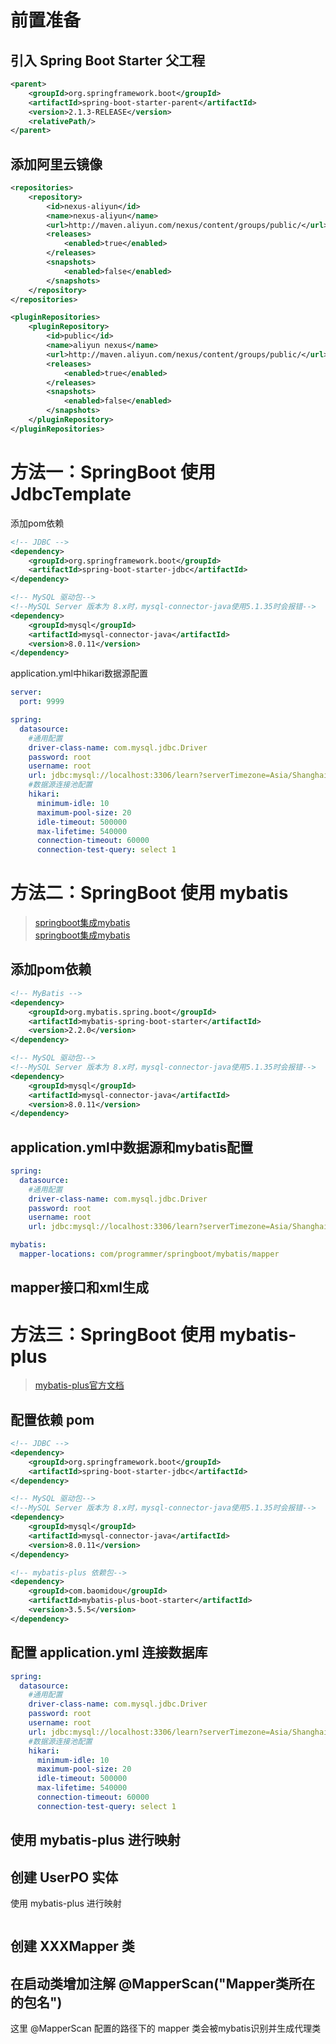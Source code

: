 
# 前置准备

## 引入 Spring Boot Starter 父工程

```xml
<parent>
    <groupId>org.springframework.boot</groupId>
    <artifactId>spring-boot-starter-parent</artifactId>
    <version>2.1.3-RELEASE</version>
    <relativePath/>
</parent>
```

## 添加阿里云镜像

```xml
<repositories>
    <repository>
        <id>nexus-aliyun</id>
        <name>nexus-aliyun</name>
        <url>http://maven.aliyun.com/nexus/content/groups/public/</url>
        <releases>
            <enabled>true</enabled>
        </releases>
        <snapshots>
            <enabled>false</enabled>
        </snapshots>
    </repository>
</repositories>

<pluginRepositories>
    <pluginRepository>
        <id>public</id>
        <name>aliyun nexus</name>
        <url>http://maven.aliyun.com/nexus/content/groups/public/</url>
        <releases>
            <enabled>true</enabled>
        </releases>
        <snapshots>
            <enabled>false</enabled>
        </snapshots>
    </pluginRepository>
</pluginRepositories>
```

# 方法一：SpringBoot 使用 JdbcTemplate

添加pom依赖

```xml
<!-- JDBC -->
<dependency>
    <groupId>org.springframework.boot</groupId>
    <artifactId>spring-boot-starter-jdbc</artifactId>
</dependency>

<!-- MySQL 驱动包-->
<!--MySQL Server 版本为 8.x时，mysql-connector-java使用5.1.35时会报错-->
<dependency>
    <groupId>mysql</groupId>
    <artifactId>mysql-connector-java</artifactId>
    <version>8.0.11</version>
</dependency>
```

application.yml中hikari数据源配置
```yaml
server:
  port: 9999

spring:
  datasource:
    #通用配置
    driver-class-name: com.mysql.jdbc.Driver
    password: root
    username: root
    url: jdbc:mysql://localhost:3306/learn?serverTimezone=Asia/Shanghai&useUnicode=true&charcterEncoding=UTF-8&useSSL=false
    #数据源连接池配置
    hikari:
      minimum-idle: 10
      maximum-pool-size: 20
      idle-timeout: 500000
      max-lifetime: 540000
      connection-timeout: 60000
      connection-test-query: select 1
```


# 方法二：SpringBoot 使用 mybatis

> [springboot集成mybatis](https://cloud.tencent.com/developer/article/2102778)  
> [springboot集成mybatis](https://cloud.tencent.com/developer/article/2371895?areaId=106001)

## 添加pom依赖

```xml
<!-- MyBatis -->
<dependency>
    <groupId>org.mybatis.spring.boot</groupId>
    <artifactId>mybatis-spring-boot-starter</artifactId>
    <version>2.2.0</version>
</dependency>

<!-- MySQL 驱动包-->
<!--MySQL Server 版本为 8.x时，mysql-connector-java使用5.1.35时会报错-->
<dependency>
    <groupId>mysql</groupId>
    <artifactId>mysql-connector-java</artifactId>
    <version>8.0.11</version>
</dependency>
```

## application.yml中数据源和mybatis配置

```yaml
spring:
  datasource:
    #通用配置
    driver-class-name: com.mysql.jdbc.Driver
    password: root
    username: root
    url: jdbc:mysql://localhost:3306/learn?serverTimezone=Asia/Shanghai&useUnicode=true&charcterEncoding=UTF-8&useSSL=false

mybatis:
  mapper-locations: com/programmer/springboot/mybatis/mapper
```

## mapper接口和xml生成




# 方法三：SpringBoot 使用 mybatis-plus

> [mybatis-plus官方文档](https://baomidou.com/pages/779a6e/#%E5%BF%AB%E9%80%9F%E5%85%A5%E9%97%A8)

## 配置依赖 pom
```xml
<!-- JDBC -->
<dependency>
    <groupId>org.springframework.boot</groupId>
    <artifactId>spring-boot-starter-jdbc</artifactId>
</dependency>

<!-- MySQL 驱动包-->
<!--MySQL Server 版本为 8.x时，mysql-connector-java使用5.1.35时会报错-->
<dependency>
    <groupId>mysql</groupId>
    <artifactId>mysql-connector-java</artifactId>
    <version>8.0.11</version>
</dependency>

<!-- mybatis-plus 依赖包-->
<dependency>
    <groupId>com.baomidou</groupId>
    <artifactId>mybatis-plus-boot-starter</artifactId>
    <version>3.5.5</version>
</dependency>
```

## 配置 application.yml 连接数据库

```yaml
spring:
  datasource:
    #通用配置
    driver-class-name: com.mysql.jdbc.Driver
    password: root
    username: root
    url: jdbc:mysql://localhost:3306/learn?serverTimezone=Asia/Shanghai&useUnicode=true&charcterEncoding=UTF-8&useSSL=false
    #数据源连接池配置
    hikari:
      minimum-idle: 10
      maximum-pool-size: 20
      idle-timeout: 500000
      max-lifetime: 540000
      connection-timeout: 60000
      connection-test-query: select 1
```

## 使用 mybatis-plus 进行映射

## 创建 UserPO 实体

使用 mybatis-plus 进行映射

```
```

## 创建 XXXMapper 类


## 在启动类增加注解 @MapperScan("Mapper类所在的包名")

这里 @MapperScan 配置的路径下的 mapper 类会被mybatis识别并生成代理类



